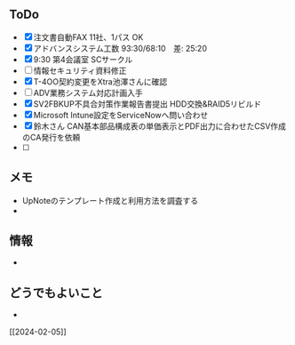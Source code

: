 ## ToDo
- [x] 注文書自動FAX 11社、1パス OK
- [x] アドバンスシステム工数 93:30/68:10　差: 25:20
- [x] 9:30 第4会議室 SCサークル
- [ ] 情報セキュリティ資料修正
- [x] T-4OO契約変更をXtra池澤さんに確認
- [ ] ADV業務システム対応計画入手
- [x] SV2FBKUP不具合対策作業報告書提出 HDD交換&RAID5リビルド
- [x] Microsoft Intune設定をServiceNowへ問い合わせ
- [x] 鈴木さん CAN基本部品構成表の単価表示とPDF出力に合わせたCSV作成のCA発行を依頼
- [ ] 


## メモ
- UpNoteのテンプレート作成と利用方法を調査する
- 


## 情報
- 


## どうでもよいこと
- 


[[2024-02-05]]

